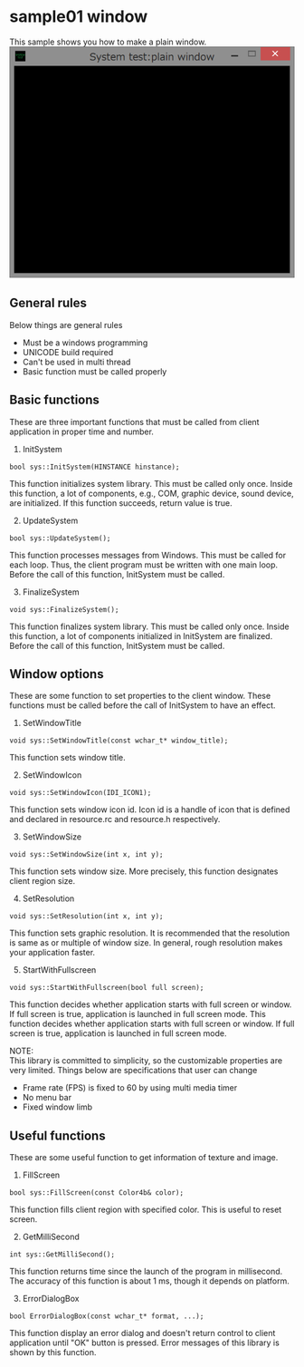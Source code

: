 sample01 window
====
This sample shows you how to make a plain window.
<img src="doc/screen_shot.png" width="720" title="screen_shot"><br>

General rules
----
Below things are general rules

 * Must be a windows programming
 * UNICODE build required
 * Can't be used in multi thread
 * Basic function must be called properly

Basic functions
----
These are three important functions that must be called from client application in proper time and number.

1. InitSystem
```
bool sys::InitSystem(HINSTANCE hinstance);
```
This function initializes system library. This must be called only once. Inside this function, a lot of components, e.g., COM, graphic device, sound device, are initialized. If this function succeeds, return value is true.

2. UpdateSystem
```
bool sys::UpdateSystem();
```
This function processes messages from Windows. This must be called for each loop. Thus, the client program must be written with one main loop. Before the call of this function, InitSystem must be called.

3. FinalizeSystem
```
void sys::FinalizeSystem();
```
This function finalizes system library. This must be called only once. Inside this function, a lot of components initialized in InitSystem are finalized. Before the call of this function, InitSystem must be called.

Window options
----
These are some function to set properties to the client window. These functions must be called before the call of InitSystem to have an effect.

1. SetWindowTitle
```
void sys::SetWindowTitle(const wchar_t* window_title);
```
This function sets window title.

2. SetWindowIcon
```
void sys::SetWindowIcon(IDI_ICON1);
```
This function sets window icon id. Icon id is a handle of icon that is defined and declared in resource.rc and resource.h respectively.

3. SetWindowSize
```
void sys::SetWindowSize(int x, int y);
```
This function sets window size. More precisely, this function designates client region size.

4. SetResolution
```
void sys::SetResolution(int x, int y);
```
This function sets graphic resolution. It is recommended that the resolution is same as or multiple of window size. In general, rough resolution makes your application faster.

5. StartWithFullscreen
```
void sys::StartWithFullscreen(bool full screen);
```
This function decides whether application starts with full screen or window. If full screen is true, application is launched in full screen mode.
This function decides whether application starts with full screen or window. If full screen is true, application is launched in full screen mode.

NOTE:<br>
This library is committed to simplicity, so the customizable properties are very limited. Things below are specifications that user can change

 * Frame rate (FPS) is fixed to 60 by using multi media timer
 * No menu bar
 * Fixed window limb

Useful functions
----
These are some useful function to get information of texture and image.

1. FillScreen
```
bool sys::FillScreen(const Color4b& color);
```
This function fills client region with specified color. This is useful to reset screen.

2. GetMilliSecond
```
int sys::GetMilliSecond();
```
This function returns time since the launch of the program in millisecond. The accuracy of this function is about 1 ms, though it depends on platform.

3. ErrorDialogBox
```
bool ErrorDialogBox(const wchar_t* format, ...);
```
This function display an error dialog and doesn't return control to client application until "OK" button is pressed. Error messages of this library is shown by this function.
